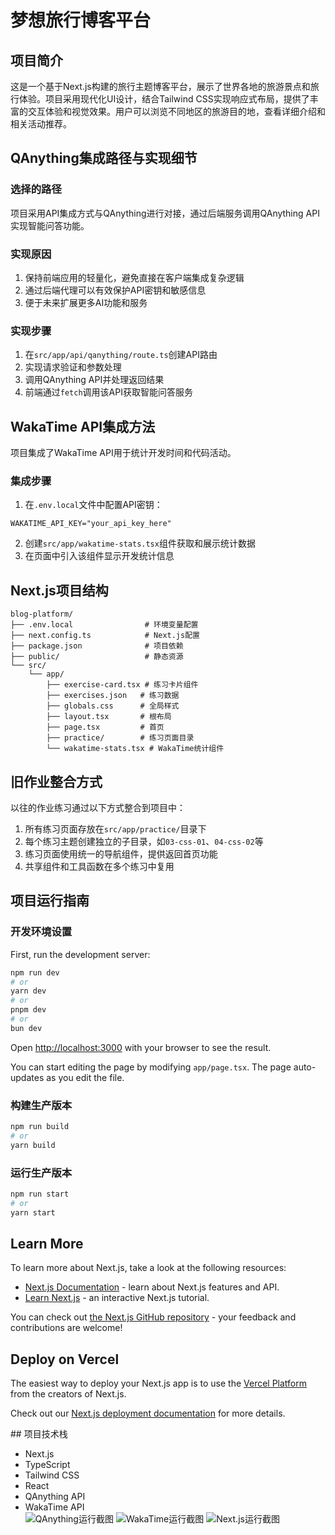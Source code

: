 # 梦想旅行博客平台

## 项目简介

这是一个基于Next.js构建的旅行主题博客平台，展示了世界各地的旅游景点和旅行体验。项目采用现代化UI设计，结合Tailwind CSS实现响应式布局，提供了丰富的交互体验和视觉效果。用户可以浏览不同地区的旅游目的地，查看详细介绍和相关活动推荐。

## QAnything集成路径与实现细节

### 选择的路径
项目采用API集成方式与QAnything进行对接，通过后端服务调用QAnything API实现智能问答功能。

### 实现原因
1. 保持前端应用的轻量化，避免直接在客户端集成复杂逻辑
2. 通过后端代理可以有效保护API密钥和敏感信息
3. 便于未来扩展更多AI功能和服务

### 实现步骤
1. 在`src/app/api/qanything/route.ts`创建API路由
2. 实现请求验证和参数处理
3. 调用QAnything API并处理返回结果
4. 前端通过`fetch`调用该API获取智能问答服务

## WakaTime API集成方法

项目集成了WakaTime API用于统计开发时间和代码活动。

### 集成步骤
1. 在`.env.local`文件中配置API密钥：
```
WAKATIME_API_KEY="your_api_key_here"
```
2. 创建`src/app/wakatime-stats.tsx`组件获取和展示统计数据
3. 在页面中引入该组件显示开发统计信息

## Next.js项目结构

```
blog-platform/
├── .env.local                # 环境变量配置
├── next.config.ts            # Next.js配置
├── package.json              # 项目依赖
├── public/                   # 静态资源
└── src/
    └── app/
        ├── exercise-card.tsx # 练习卡片组件
        ├── exercises.json   # 练习数据
        ├── globals.css      # 全局样式
        ├── layout.tsx       # 根布局
        ├── page.tsx         # 首页
        ├── practice/        # 练习页面目录
        └── wakatime-stats.tsx # WakaTime统计组件
```

## 旧作业整合方式

以往的作业练习通过以下方式整合到项目中：

1. 所有练习页面存放在`src/app/practice/`目录下
2. 每个练习主题创建独立的子目录，如`03-css-01`、`04-css-02`等
3. 练习页面使用统一的导航组件，提供返回首页功能
4. 共享组件和工具函数在多个练习中复用

## 项目运行指南

### 开发环境设置

First, run the development server:

```bash
npm run dev
# or
yarn dev
# or
pnpm dev
# or
bun dev
```

Open [http://localhost:3000](http://localhost:3000) with your browser to see the result.

You can start editing the page by modifying `app/page.tsx`. The page auto-updates as you edit the file.

### 构建生产版本

```bash
npm run build
# or
yarn build
```

### 运行生产版本

```bash
npm run start
# or
yarn start
```

## Learn More

To learn more about Next.js, take a look at the following resources:

- [Next.js Documentation](https://nextjs.org/docs) - learn about Next.js features and API.
- [Learn Next.js](https://nextjs.org/learn) - an interactive Next.js tutorial.

You can check out [the Next.js GitHub repository](https://github.com/vercel/next.js) - your feedback and contributions are welcome!

## Deploy on Vercel

The easiest way to deploy your Next.js app is to use the [Vercel Platform](https://vercel.com/new?utm_medium=default-template&filter=next.js&utm_source=create-next-app&utm_campaign=create-next-app-readme) from the creators of Next.js.

Check out our [Next.js deployment documentation](https://nextjs.org/docs/app/building-your-application/deploying) for more details.
<div class="section">
## 项目技术栈

- Next.js
- TypeScript
- Tailwind CSS
- React
- QAnything API
- WakaTime API
    <div class="gallery">
        <img src="blog-platform\public\screenshots\QAnything运行截图.png" alt="QAnything运行截图" />
        <img src="blog-platform\public\screenshots\WakaTime运行截图.png" alt="WakaTime运行截图" />
        <img src="blog-platform\public\screenshots\Next.js运行截图.png" alt="Next.js运行截图" />
    </div>
</div>